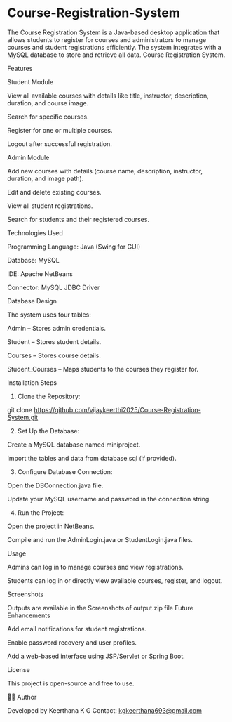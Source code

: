 # Course-Registration-System
The Course Registration System is a Java-based desktop application that allows students to register for courses and administrators to manage courses and student registrations efficiently. The system integrates with a MySQL database to store and retrieve all data.
Course Registration System.

Features

Student Module

View all available courses with details like title, instructor, description, duration, and course image.

Search for specific courses.

Register for one or multiple courses.

Logout after successful registration.


Admin Module

Add new courses with details (course name, description, instructor, duration, and image path).

Edit and delete existing courses.

View all student registrations.

Search for students and their registered courses.

Technologies Used

Programming Language: Java (Swing for GUI)

Database: MySQL

IDE: Apache NetBeans

Connector: MySQL JDBC Driver

Database Design

The system uses four tables:

Admin – Stores admin credentials.

Student – Stores student details.

Courses – Stores course details.

Student_Courses – Maps students to the courses they register for.

Installation Steps

1. Clone the Repository:

git clone https://github.com/vijaykeerthi2025/Course-Registration-System.git


2. Set Up the Database:

Create a MySQL database named miniproject.

Import the tables and data from database.sql (if provided).



3. Configure Database Connection:

Open the DBConnection.java file.

Update your MySQL username and password in the connection string.



4. Run the Project:

Open the project in NetBeans.

Compile and run the AdminLogin.java or StudentLogin.java files.


Usage

Admins can log in to manage courses and view registrations.

Students can log in or directly view available courses, register, and logout.

Screenshots

Outputs are available in the Screenshots of output.zip file
Future Enhancements

Add email notifications for student registrations.

Enable password recovery and user profiles.

Add a web-based interface using JSP/Servlet or Spring Boot.

License

This project is open-source and free to use.

👨‍💻 Author

Developed by Keerthana K G
Contact: kgkeerthana693@gmail.com

